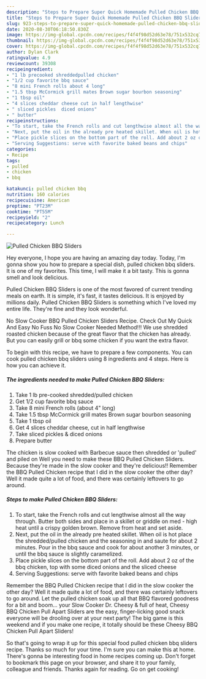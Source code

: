 ```yaml
---
description: "Steps to Prepare Super Quick Homemade Pulled Chicken BBQ Sliders"
title: "Steps to Prepare Super Quick Homemade Pulled Chicken BBQ Sliders"
slug: 923-steps-to-prepare-super-quick-homemade-pulled-chicken-bbq-sliders
date: 2020-08-30T06:18:50.830Z
image: https://img-global.cpcdn.com/recipes/f4f4f98d52d63e78/751x532cq70/pulled-chicken-bbq-sliders-recipe-main-photo.jpg
thumbnail: https://img-global.cpcdn.com/recipes/f4f4f98d52d63e78/751x532cq70/pulled-chicken-bbq-sliders-recipe-main-photo.jpg
cover: https://img-global.cpcdn.com/recipes/f4f4f98d52d63e78/751x532cq70/pulled-chicken-bbq-sliders-recipe-main-photo.jpg
author: Dylan Clark
ratingvalue: 4.9
reviewcount: 39308
recipeingredient:
- "1 lb precooked shreddedpulled chicken"
- "1/2 cup favorite bbq sauce"
- "8 mini French rolls about 4 long"
- "1.5 tbsp McCormick grill mates Brown sugar bourbon seasoning"
- "1 tbsp oil"
- "4 slices cheddar cheese cut in half lengthwise"
- " sliced pickles  diced onions"
- " butter"
recipeinstructions:
- "To start, take the French rolls and cut lengthwise almost all the way through. Butter both sides and place in a skillet or griddle on med - high heat until a crispy golden brown. Remove from heat and set aside."
- "Next, put the oil in the already pre heated skillet. When oil is hot place the shredded/pulled chicken and the seasoning in and saute for about 2 minutes. Pour in the bbq sauce and cook for about another 3 minutes, or until the bbq sauce is slightly caramelized."
- "Place pickle slices on the bottom part of the roll. Add about 2 oz of the bbq chicken, top with some diced onions and the sliced cheese"
- "Serving Suggestions: serve with favorite baked beans and chips"
categories:
- Recipe
tags:
- pulled
- chicken
- bbq

katakunci: pulled chicken bbq 
nutrition: 160 calories
recipecuisine: American
preptime: "PT23M"
cooktime: "PT55M"
recipeyield: "2"
recipecategory: Lunch

---
```



![Pulled Chicken BBQ Sliders](https://img-global.cpcdn.com/recipes/f4f4f98d52d63e78/751x532cq70/pulled-chicken-bbq-sliders-recipe-main-photo.jpg)

Hey everyone, I hope you are having an amazing day today. Today, I'm gonna show you how to prepare a special dish, pulled chicken bbq sliders. It is one of my favorites. This time, I will make it a bit tasty. This is gonna smell and look delicious.

Pulled Chicken BBQ Sliders is one of the most favored of current trending meals on earth. It is simple, it's fast, it tastes delicious. It is enjoyed by millions daily. Pulled Chicken BBQ Sliders is something which I've loved my entire life. They're fine and they look wonderful.

No Slow Cooker BBQ Pulled Chicken Sliders Recipe. Check Out My Quick And Easy No Fuss No Slow Cooker Needed Method!!! We use shredded roasted chicken because of the great flavor that the chicken has already. But you can easily grill or bbq some chicken if you want the extra flavor.


To begin with this recipe, we have to prepare a few components. You can cook pulled chicken bbq sliders using 8 ingredients and 4 steps. Here is how you can achieve it.

<!--inarticleads1-->

##### The ingredients needed to make Pulled Chicken BBQ Sliders:

1. Take 1 lb pre-cooked shredded/pulled chicken
1. Get 1/2 cup favorite bbq sauce
1. Take 8 mini French rolls (about 4&#34; long)
1. Take 1.5 tbsp McCormick grill mates Brown sugar bourbon seasoning
1. Take 1 tbsp oil
1. Get 4 slices cheddar cheese, cut in half lengthwise
1. Take  sliced pickles &amp; diced onions
1. Prepare  butter


The chicken is slow cooked with Barbecue sauce then shredded or &#39;pulled&#39; and piled on Well you need to make these BBQ Pulled Chicken Sliders. Because they&#39;re made in the slow cooker and they&#39;re delicious!! Remember the BBQ Pulled Chicken recipe that I did in the slow cooker the other day? Well it made quite a lot of food, and there was certainly leftovers to go around. 

<!--inarticleads2-->

##### Steps to make Pulled Chicken BBQ Sliders:

1. To start, take the French rolls and cut lengthwise almost all the way through. Butter both sides and place in a skillet or griddle on med - high heat until a crispy golden brown. Remove from heat and set aside.
1. Next, put the oil in the already pre heated skillet. When oil is hot place the shredded/pulled chicken and the seasoning in and saute for about 2 minutes. Pour in the bbq sauce and cook for about another 3 minutes, or until the bbq sauce is slightly caramelized.
1. Place pickle slices on the bottom part of the roll. Add about 2 oz of the bbq chicken, top with some diced onions and the sliced cheese
1. Serving Suggestions: serve with favorite baked beans and chips


Remember the BBQ Pulled Chicken recipe that I did in the slow cooker the other day? Well it made quite a lot of food, and there was certainly leftovers to go around. Let the pulled chicken soak up all that BBQ flavored goodness for a bit and boom… your Slow Cooker Dr. Cheesy &amp; full of heat, Cheesy BBQ Chicken Pull Apart Sliders are the easy, finger-licking good snack everyone will be drooling over at your next party! The big game is this weekend and if you make one recipe, it totally should be these Cheesy BBQ Chicken Pull Apart Sliders! 

So that's going to wrap it up for this special food pulled chicken bbq sliders recipe. Thanks so much for your time. I'm sure you can make this at home. There's gonna be interesting food in home recipes coming up. Don't forget to bookmark this page on your browser, and share it to your family, colleague and friends. Thanks again for reading. Go on get cooking!
